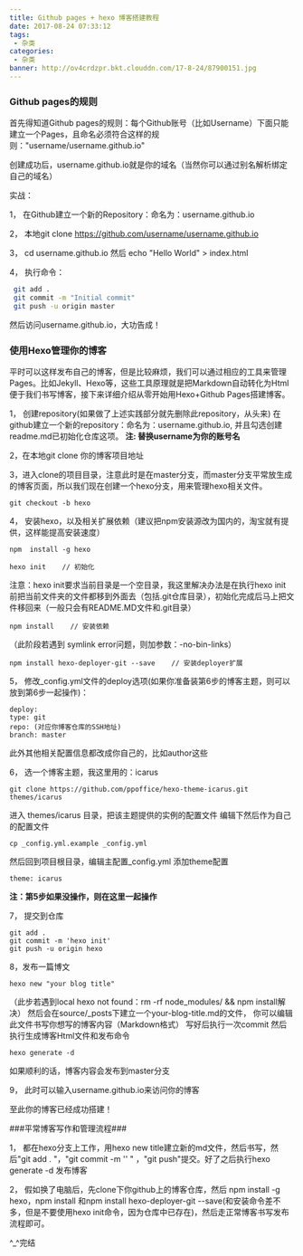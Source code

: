 ```yaml
---
title: Github pages + hexo 博客搭建教程
date: 2017-08-24 07:33:12
tags:
 - 杂类
categories:
 - 杂类
banner: http://ov4crdzpr.bkt.clouddn.com/17-8-24/87900151.jpg
---
```


### Github pages的规则 ###
首先得知道Github pages的规则：每个Github账号（比如Username）下面只能建立一个Pages，且命名必须符合这样的规则："username/username.github.io"

创建成功后，username.github.io就是你的域名（当然你可以通过别名解析绑定自己的域名）

实战：

1， 在Github建立一个新的Repository：命名为：username.github.io

2， 本地git clone https://github.com/username/username.github.io

3， cd username.github.io 然后 echo "Hello World" > index.html

4， 执行命令：

```bash
 git add .
 git commit -m "Initial commit"
 git push -u origin master
```

然后访问username.github.io，大功告成！

### 使用Hexo管理你的博客 ###

平时可以这样发布自己的博客，但是比较麻烦，我们可以通过相应的工具来管理Pages。比如Jekyll、Hexo等，这些工具原理就是把Markdown自动转化为Html便于我们书写博客，接下来详细介绍从零开始用Hexo+Github Pages搭建博客。

1， 创建repository(如果做了上述实践部分就先删除此repository，从头来)
在github建立一个新的repository：命名为：username.github.io, 并且勾选创建readme.md已初始化仓库这项。
**注: 替换username为你的账号名**

2，在本地git clone 你的博客项目地址

3，进入clone的项目目录，注意此时是在master分支，而master分支平常放生成的博客页面，所以我们现在创建一个hexo分支，用来管理hexo相关文件。

```
git checkout -b hexo
```

4， 安装hexo，以及相关扩展依赖（建议把npm安装源改为国内的，淘宝就有提供，这样能提高安装速度）

```
npm  install -g hexo
```

```
hexo init    // 初始化
```

注意：hexo init要求当前目录是一个空目录，我这里解决办法是在执行hexo init 前把当前文件夹的文件都移到外面去（包括.git仓库目录），初始化完成后马上把文件移回来（一般只会有README.MD文件和.git目录）


```
npm install    // 安装依赖
```

（此阶段若遇到 symlink error问题，则加参数：-no-bin-links）

```
npm install hexo-deployer-git --save    // 安装deployer扩展
```

5，  修改_config.yml文件的deploy选项(如果你准备装第6步的博客主题，则可以放到第6步一起操作)：

```
deploy:
type: git
repo: (对应你博客仓库的SSH地址)
branch: master
```

此外其他相关配置信息都改成你自己的，比如author这些

6， 选一个博客主题，我这里用的：icarus

```
git clone https://github.com/ppoffice/hexo-theme-icarus.git themes/icarus
```

进入 themes/icarus 目录，把该主题提供的实例的配置文件 编辑下然后作为自己的配置文件

```
cp _config.yml.example _config.yml
```

然后回到项目根目录，编辑主配置_config.yml 添加theme配置

```
theme: icarus
```

**注：第5步如果没操作，则在这里一起操作**

7， 提交到仓库

```
git add .
git commit -m 'hexo init'
git push -u origin hexo
```


8，发布一篇博文

```
hexo new "your blog title"
```

（此步若遇到local hexo not found：rm -rf node_modules/ && npm install解决）
然后会在source/_posts下建立一个your-blog-title.md的文件，
你可以编辑此文件书写你想写的博客内容（Markdown格式）
写好后执行一次commit
然后执行生成博客Html文件和发布命令

```
hexo generate -d
```

如果顺利的话，博客内容会发布到master分支

9， 此时可以输入username.github.io来访问你的博客

至此你的博客已经成功搭建！

###平常博客写作和管理流程###

1， 都在hexo分支上工作，用hexo new title建立新的md文件，然后书写，然后"git add . "，"git commit -m '' " ，"git push"提交。好了之后执行hexo generate -d 发布博客

2， 假如换了电脑后，先clone下你github上的博客仓库，然后 npm install -g hexo，npm install 和npm install hexo-deployer-git --save(和安装命令差不多，但是不要使用hexo init命令，因为仓库中已存在)，然后走正常博客书写发布流程即可。

^_^完结

